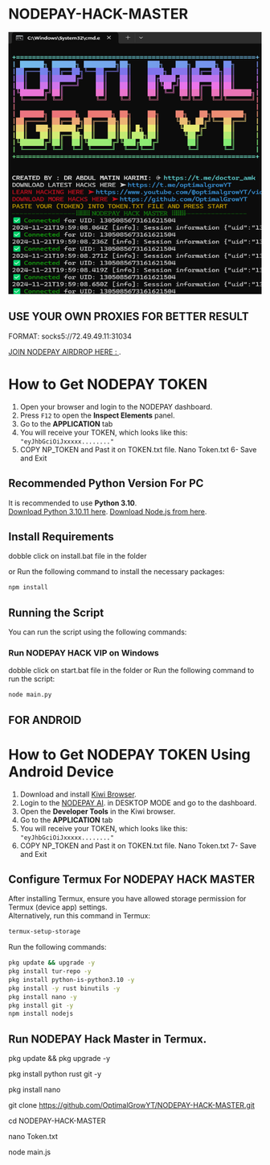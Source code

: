 # NODEPAY-HACK-MASTER

<img src="https://github.com/OptimalGrowYT/NODEPAY-HACK-MASTER/blob/main/NODEPAY%20SS.png" alt="توضیح تصویر" width="1280" height="520">

## USE YOUR OWN PROXIES FOR BETTER RESULT
FORMAT: socks5://72.49.49.11:31034

[JOIN NODEPAY AIRDROP HERE : ](https://app.nodepay.ai/register?ref=g1MS9G1hzzSKKHl).

# How to Get NODEPAY TOKEN

1. Open your browser and login to the NODEPAY dashboard.
2. Press `F12` to open the **Inspect Elements** panel.
3. Go to the **APPLICATION** tab 
4. You will receive your TOKEN, which looks like this: `"eyJhbGciOiJxxxxx........"`
5. COPY NP_TOKEN and Past it on TOKEN.txt file.
   Nano Token.txt
6- Save and Exit

## Recommended Python Version For PC

It is recommended to use **Python 3.10**.  
[Download Python 3.10.11 here](https://www.python.org/downloads/release/python-31011/).
[Download Node.js from here](https://nodejs.org/en/download/prebuilt-installer).


## Install Requirements

dobble click on install.bat file in the folder

or Run the following command to install the necessary packages:

```bash
npm install
```

## Running the Script

You can run the script using the following commands:

### Run NODEPAY HACK VIP on Windows 

dobble click on start.bat file in the folder
or Run the following command to run the script:

```bash
node main.py
```

## FOR ANDROID

# How to Get NODEPAY TOKEN Using Android Device

1. Download and install [Kiwi Browser](https://play.google.com/store/apps/details?id=com.kiwibrowser.browser&hl=en).
2. Login to the [NODEPAY AI](https://app.nodepay.ai/register?ref=g1MS9G1hzzSKKHl). in DESKTOP MODE and go to the dashboard.
3. Open the **Developer Tools** in the Kiwi browser.
4. Go to the **APPLICATION** tab 
5. You will receive your TOKEN, which looks like this: `"eyJhbGciOiJxxxxx........"`
6. COPY NP_TOKEN and Past it on TOKEN.txt file.
   Nano Token.txt
7- Save and Exit

## Configure Termux For NODEPAY HACK MASTER

After installing Termux, ensure you have allowed storage permission for Termux (device app) settings.  
Alternatively, run this command in Termux:

```bash
termux-setup-storage
```

Run the following commands:

```bash
pkg update && upgrade -y
pkg install tur-repo -y
pkg install python-is-python3.10 -y
pkg install -y rust binutils -y
pkg install nano -y
pkg install git -y
npm install nodejs

```

## Run NODEPAY Hack Master in Termux.

pkg update && pkg upgrade -y

pkg install python rust git -y

pkg install nano

git clone https://github.com/OptimalGrowYT/NODEPAY-HACK-MASTER.git

cd NODEPAY-HACK-MASTER

nano Token.txt

node main.js



